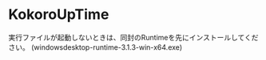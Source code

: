 # KokoroUpTime
 
実行ファイルが起動しないときは、同封のRuntimeを先にインストールしてください。
(windowsdesktop-runtime-3.1.3-win-x64.exe)
